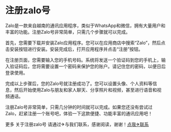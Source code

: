 # 注册zalo号

Zalo是一款来自越南的通讯应用程序，类似于WhatsApp和微信，拥有大量用户和丰富的功能。注册Zalo号非常简单，只需几个步骤就可以完成。

首先，您需要下载并安装Zalo应用程序。您可以在应用商店中搜索“Zalo”，然后点击安装按钮进行安装。安装完成后，打开应用程序并点击“注册”按钮。

在注册页面，您需要输入您的手机号码。系统将发送一个验证码到您的手机上，输入验证码后，您将需要设置一个密码来保护您的账户。请记住您的密码，以便日后登录使用。

完成以上步骤后，您的Zalo号就注册成功了。您可以设置头像、个人资料等信息，然后开始使用Zalo与朋友和家人聊天、分享照片和视频，甚至进行语音和视频通话。

注册Zalo号非常简单，只需几分钟的时间就可以完成。如果您还没有尝试过Zalo，赶紧注册一个账号吧，体验一下这款便捷、功能丰富的通讯应用吧！

更多 关于注册zalo号 请通过✈与我们联系，感谢阅读，谢谢！[点我✈联系](https://add.k02.cc)